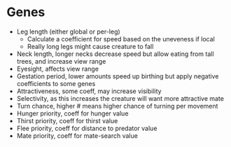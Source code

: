 # Genes

- Leg length (either global or per-leg)
  - Calculate a coefficient for speed based on the uneveness if local
  - Really long legs might cause creature to fall
- Neck length, longer necks decrease speed but allow eating from tall trees, and increase view range
- Eyesight, affects view range
- Gestation period, lower amounts speed up birthing but apply negative coefficients to some genes
- Attractiveness, some coeff, may increase visibility
- Selectivity, as this increases the creature will want more attractive mate
- Turn chance, higher # means higher chance of turning per movement
- Hunger priority, coeff for hunger value
- Thirst priority, coeff for thirst value
- Flee priority, coeff for distance to predator value
- Mate priority, coeff for mate-search value